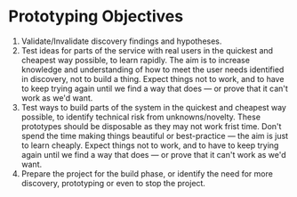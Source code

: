 # Prototyping Objectives

1. Validate/Invalidate discovery findings and hypotheses.
2. Test ideas for parts of the service with real users in the quickest and cheapest way possible, to learn rapidly. The aim is to increase knowledge and understanding of how to meet the user needs identified in discovery, not to build a thing. Expect things not to work, and to have to keep trying again until we find a way that does — or prove that it can't work as we'd want.
3. Test ways to build parts of the system in the quickest and cheapest way possible, to identify technical risk from unknowns/novelty. These prototypes should be disposable as they may not work frist time. Don't spend the time making things beautiful or best-practice — the aim is just to learn cheaply. Expect things not to work, and to have to keep trying again until we find a way that does — or prove that it can't work as we'd want.
4. Prepare the project for the build phase, or identify the need for more discovery, prototyping or even to stop the project.

